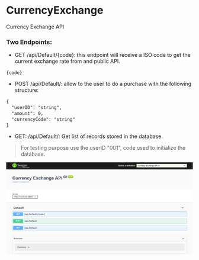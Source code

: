 # CurrencyExchange
Currency Exchange API

### Two Endpoints:
- GET /api/Default/{code}: this endpoint will receive a ISO code to get the current exchange rate from and public API.
```
{code}
```
- POST /api/Default/: allow to the user to do a purchase with the following structure:
```
{
  "userID": "string",
  "amount": 0,
  "currencyCode": "string"
}
```
- GET: /api/Default/: Get list of records stored in the database.

> For testing purpose use the userID "001", code used to initialize the database.

![Info](https://github.com/elymichael/CurrencyExchange/blob/master/info.png)
